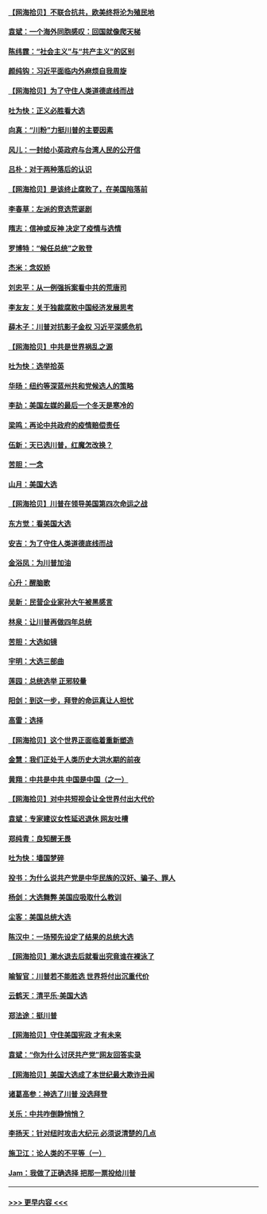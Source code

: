 #### [【网海拾贝】不联合抗共，欧美终将沦为殖民地](../pages/nsc993/n12565068.md?t=11211802) 
#### [袁斌：一个海外同胞感叹：回国就像爬天梯](../pages/nsc993/n12564986.md?t=11211802) 
#### [陈纬霆：“社会主义”与“共产主义”的区别](../pages/nsc993/n12562417.md?t=11211802) 
#### [颜纯钩：习近平面临内外麻烦自我周旋](../pages/nsc993/n12563356.md?t=11211802) 
#### [【网海拾贝】为了守住人类道德底线而战](../pages/nsc993/n12562542.md?t=11211802) 
#### [吐为快：正义必胜看大选](../pages/nsc993/n12561967.md?t=11211802) 
#### [向真：“川粉”力挺川普的主要因素](../pages/nsc993/n12560774.md?t=11211802) 
#### [风儿：一封给小英政府与台湾人民的公开信](../pages/nsc993/n12560581.md?t=11211802) 
#### [吕朴：对于两种落后的认识](../pages/nsc993/n12560492.md?t=11211802) 
#### [【网海拾贝】是该终止腐败了，在美国陷落前](../pages/nsc993/n12559936.md?t=11211802) 
#### [李春草：左派的竞选荒诞剧](../pages/nsc993/n12558380.md?t=11211802) 
#### [隋志：信神或反神 决定了疫情与选情](../pages/nsc993/n12558255.md?t=11211802) 
#### [罗博特：“候任总统”之败登](../pages/nsc993/n12558189.md?t=11211802) 
#### [杰米：念奴娇](../pages/nsc993/n12558174.md?t=11211802) 
#### [刘忠平：从一例强拆案看中共的荒唐司](../pages/nsc993/n12558036.md?t=11211802) 
#### [李友友：关于独裁腐败中国经济发展思考](../pages/nsc993/n12558004.md?t=11211802) 
#### [薛木子：川普对抗影子金权 习近平深感危机](../pages/nsc993/n12557342.md?t=11211802) 
#### [【网海拾贝】中共是世界祸乱之源](../pages/nsc993/n12555353.md?t=11211802) 
#### [吐为快：选举拾英](../pages/nsc993/n12555041.md?t=11211802) 
#### [华旸：纽约等深蓝州共和党候选人的策略](../pages/nsc993/n12554309.md?t=11211802) 
#### [李劼：美国左媒的最后一个冬天是寒冷的](../pages/nsc993/n12552947.md?t=11211802) 
#### [梁鸣：再论中共政府的疫情赔偿责任](../pages/nsc993/n12553012.md?t=11211802) 
#### [伍新：天已选川普，红魔怎改换？](../pages/nsc993/n12552970.md?t=11211802) 
#### [苦胆：一念](../pages/nsc993/n12552957.md?t=11211802) 
#### [山月：美国大选](../pages/nsc993/n12552446.md?t=11211802) 
#### [【网海拾贝】川普在领导美国第四次命运之战](../pages/nsc993/n12551973.md?t=11211802) 
#### [东方觉：看美国大选](../pages/nsc993/n12551647.md?t=11211802) 
#### [安吉：为了守住人类道德底线而战](../pages/nsc993/n12551111.md?t=11211802) 
#### [金浴凤：为川普加油](../pages/nsc993/n12551085.md?t=11211802) 
#### [心升：醒脑歌](../pages/nsc993/n12550984.md?t=11211802) 
#### [吴新：民营企业家孙大午被黑感言](../pages/nsc993/n12550656.md?t=11211802) 
#### [林泉：让川普再做四年总统](../pages/nsc993/n12550640.md?t=11211802) 
#### [苦胆：大选如镜](../pages/nsc993/n12550630.md?t=11211802) 
#### [宇明：大选三部曲](../pages/nsc993/n12550603.md?t=11211802) 
#### [莲园：总统选举 正邪较量](../pages/nsc993/n12550594.md?t=11211802) 
#### [阳剑：到这一步，拜登的命运真让人担忧](../pages/nsc993/n12549093.md?t=11211802) 
#### [高雷：选择](../pages/nsc993/n12549087.md?t=11211802) 
#### [【网海拾贝】这个世界正面临着重新塑造](../pages/nsc993/n12548326.md?t=11211802) 
#### [金慧：我们正处于人类历史大洪水期的前夜](../pages/nsc993/n12547914.md?t=11211802) 
#### [黄翔：中共是中共 中国是中国（之一）](../pages/nsc993/n12547576.md?t=11211802) 
#### [【网海拾贝】对中共短视会让全世界付出大代价](../pages/nsc993/n12546043.md?t=11211802) 
#### [袁斌：专家建议女性延迟退休 网友吐槽](../pages/nsc993/n12545424.md?t=11211802) 
#### [郑纯青：良知醒无畏](../pages/nsc993/n12545394.md?t=11211802) 
#### [吐为快：墙国梦碎](../pages/nsc993/n12545309.md?t=11211802) 
#### [投书：为什么说共产党是中华民族的汉奸、骗子、罪人](../pages/nsc993/n12545089.md?t=11211802) 
#### [杨剑：大选舞弊 美国应吸取什么教训](../pages/nsc993/n12543937.md?t=11211802) 
#### [尘客：美国总统大选](../pages/nsc993/n12543828.md?t=11211802) 
#### [陈汉中：一场预先设定了结果的总统大选](../pages/nsc993/n12543564.md?t=11211802) 
#### [【网海拾贝】潮水退去后就看出究竟谁在裸泳了](../pages/nsc993/n12543321.md?t=11211802) 
#### [喻智官：川普若不能胜选 世界将付出沉重代价](../pages/nsc993/n12541352.md?t=11211802) 
#### [云鹤天：清平乐‧美国大选](../pages/nsc993/n12540916.md?t=11211802) 
#### [郑法途：挺川普](../pages/nsc993/n12540898.md?t=11211802) 
#### [【网海拾贝】守住美国宪政 才有未来](../pages/nsc993/n12540423.md?t=11211802) 
#### [袁斌：“你为什么讨厌共产党”网友回答实录](../pages/nsc993/n12540208.md?t=11211802) 
#### [【网海拾贝】美国大选成了本世纪最大欺诈丑闻](../pages/nsc993/n12538029.md?t=11211802) 
#### [诸葛高参：神选了川普 没选拜登](../pages/nsc993/n12537664.md?t=11211802) 
#### [关乐：中共咋倒静悄悄？](../pages/nsc993/n12537615.md?t=11211802) 
#### [李扬天：针对纽时攻击大纪元 必须说清楚的几点](../pages/nsc993/n12536001.md?t=11211802) 
#### [施卫江：论人类的不平等（一）](../pages/nsc993/n12535700.md?t=11211802) 
#### [Jam：我做了正确选择 把那一票投给川普](../pages/nsc993/n12535743.md?t=11211802) 

----
#### [ >>> 更早内容 <<< ](../indexes/nsc993-earlier.md)
